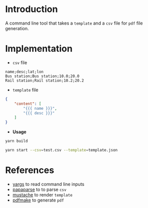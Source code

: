 # Introduction

A command line tool that takes a `template` and a `csv` file for `pdf` file generation.

# Implementation

- `csv` file

```csv
name;desc;lat;lon
Bus station;Bus station;10.0;20.0
Rail station;Rail station;10.2;20.2
```

- `template` file

```json
{
	"content": [
		"{{{ name }}}",
		"{{{ desc }}}"
	]
}
```

- **Usage**

```sh
yarn build

yarn start --csv=test.csv --template=template.json
```

# References

- [yargs](https://github.com/yargs/yargs) to read command line inputs
- [papaparse](https://github.com/mholt/PapaParse) to to parse `csv`
- [mustache](https://github.com/janl/mustache.js) to render `template`
- [pdfmake](https://github.com/bpampuch/pdfmake) to generate `pdf`

